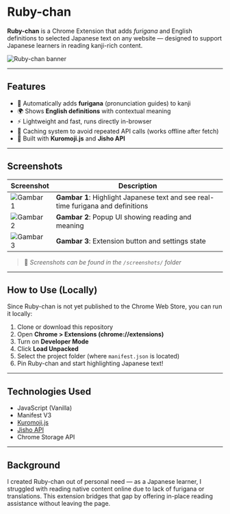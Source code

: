 # Ruby-chan

**Ruby-chan** is a Chrome Extension that adds *furigana* and English definitions to selected Japanese text on any website — designed to support Japanese learners in reading kanji-rich content.

![Ruby-chan banner](img/rubychan_banner.png) 

---

## Features

- 📖 Automatically adds **furigana** (pronunciation guides) to kanji
- 🌍 Shows **English definitions** with contextual meaning
- ⚡ Lightweight and fast, runs directly in-browser
- 💾 Caching system to avoid repeated API calls (works offline after fetch)
- 🧠 Built with **Kuromoji.js** and **Jisho API**

---

## Screenshots

| Screenshot | Description |
|-----------|-------------|
| ![Gambar 1](screenshots/highlight.png) | **Gambar 1**: Highlight Japanese text and see real-time furigana and definitions |
| ![Gambar 2](screenshots/popup.png) | **Gambar 2**: Popup UI showing reading and meaning |
| ![Gambar 3](screenshots/settings.png) | **Gambar 3**: Extension button and settings state |

> 📌 *Screenshots can be found in the `/screenshots/` folder*

---

## How to Use (Locally)

Since Ruby-chan is not yet published to the Chrome Web Store, you can run it locally:

1. Clone or download this repository
2. Open **Chrome > Extensions (chrome://extensions)**
3. Turn on **Developer Mode**
4. Click **Load Unpacked**
5. Select the project folder (where `manifest.json` is located)
6. Pin Ruby-chan and start highlighting Japanese text!

---

## Technologies Used

- JavaScript (Vanilla)
- Manifest V3
- [Kuromoji.js](https://github.com/takuyaa/kuromoji.js)
- [Jisho API](https://jisho.org/api/v1/search/words?keyword=xxx)
- Chrome Storage API

---

## Background

I created Ruby-chan out of personal need — as a Japanese learner, I struggled with reading native content online due to lack of furigana or translations. This extension bridges that gap by offering in-place reading assistance without leaving the page.
